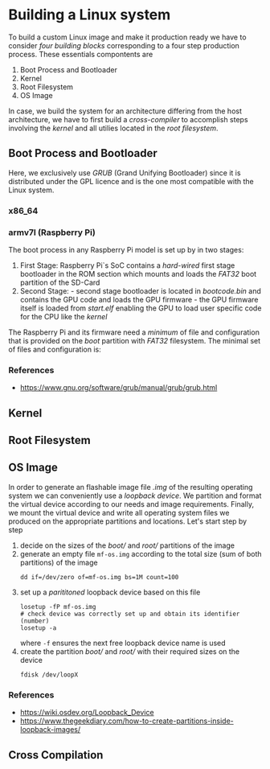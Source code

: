 
# Building a Linux system

To build a custom Linux image and make it production ready we have to consider
_four building blocks_  corresponding to a four step production process.
These essentials compontents are

1. Boot Process and Bootloader
1. Kernel
1. Root Filesystem
1. OS Image

In case, we build the system for an architecture differing from the host 
architecture, we have to first build a _cross-compiler_ to accomplish steps
involving the _kernel_ and all utilies located in the _root filesystem_.

## Boot Process and Bootloader

Here, we exclusively use _GRUB_ (Grand Unifying Bootloader) since it is
distributed under the GPL licence and is the one most compatible with the Linux
system.

### x86_64

### armv7l (Raspberry Pi)

The boot process in any Raspberry Pi model is set up by in two stages:

1. First Stage: Raspberry Pi`s SoC contains a *hard-wired* first stage
                bootloader in the ROM section which mounts and loads the
                _FAT32_ boot partition of the SD-Card
1. Second Stage: - second stage bootloader is located in _bootcode.bin_ and
                   contains the GPU code and loads the GPU firmware
                 - the GPU firmware itself is loaded from _start.elf_ enabling the
                   GPU to load user specific code for the CPU like the _kernel_

The Raspberry Pi and its firmware need a _minimum_ of file and configuration
that is provided on the _boot_ partition with _FAT32_ filesystem. The minimal
set of files and configuration is:

### References

- https://www.gnu.org/software/grub/manual/grub/grub.html

## Kernel

## Root Filesystem

## OS Image

In order to generate an flashable image file _.img_ of the resulting operating
system we can conveniently use a _loopback device_. We partition and format 
the virtual device according to our needs and image requirements. Finally, we 
mount the virtual device and write all operating system files we produced on
the appropriate partitions and locations. Let's start step by step

1. decide on the sizes of the _boot/_ and _root/_ partitions of the image
1. generate an empty file ```mf-os.img``` according to the total size (sum of 
   both partitions) of the image
   ```
   dd if=/dev/zero of=mf-os.img bs=1M count=100
   ```
1. set up a *parititoned* loopback device based on this file
   ```
   losetup -fP mf-os.img
   # check device was correctly set up and obtain its identifier (number)
   losetup -a
   ```
   where ```-f``` ensures the next free loopback device name is used
1. create the partition _boot/_ and _root/_ with their required sizes on the 
   device
   ```
   fdisk /dev/loopX
   ```

### References

- https://wiki.osdev.org/Loopback_Device
- https://www.thegeekdiary.com/how-to-create-partitions-inside-loopback-images/

## Cross Compilation


